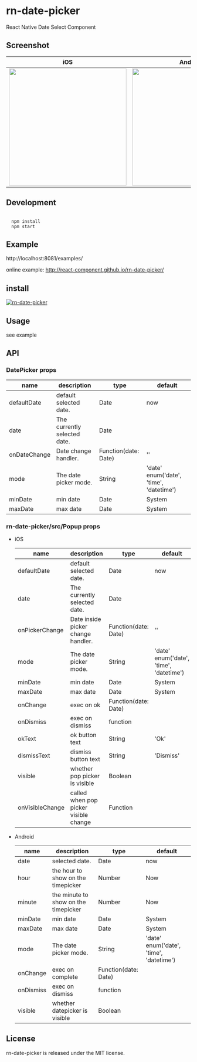 


# rn-date-picker

React Native Date Select Component

## Screenshot

| iOS | Android |
| --- | --- |
| <img src="https://cloud.githubusercontent.com/assets/50817/12666289/41c33d5e-c67a-11e5-9d32-c7a92c693b5d.png" width="320"/> | <img src="https://cloud.githubusercontent.com/assets/50817/14137835/4521d31e-f69c-11e5-8b14-53226f3b8416.png" width="320"/> |

## Development

```
 
  npm install
  npm start

```

## Example

http://localhost:8081/examples/

online example: http://react-component.github.io/rn-date-picker/

## install

 [![rn-date-picker](https://nodei.co/npm/rn-date-picker.png)](https://npmjs.org/package/rn-date-picker)
    

## Usage
see example

## API

### DatePicker props

| name     | description    | type     | default      |
|----------|----------------|----------|--------------|
|defaultDate | default selected date. | Date | now |
|date | The currently selected date. | Date |  |
|onDateChange | Date change handler. | Function(date: Date) | '' |
|mode | The date picker mode. | String | 'date' enum('date', 'time', 'datetime') |
|minDate | min date | Date | System |
|maxDate | max date | Date | System |

### rn-date-picker/src/Popup props

+ iOS

  | name     | description    | type     | default      |
  |----------|----------------|----------|--------------|
  |defaultDate | default selected date. | Date | now |
  |date | The currently selected date. | Date |  |
  |onPickerChange | Date inside picker change handler. | Function(date: Date) | '' |
  |mode | The date picker mode. | String | 'date' enum('date', 'time', 'datetime') |
  |minDate | min date | Date | System |
  |maxDate | max date | Date | System |
  |onChange | exec on ok | Function(date: Date) |  |
  |onDismiss | exec on dismiss | function |  |
  |okText | ok button text | String | 'Ok' |
  |dismissText | dismiss button text | String | 'Dismiss' |
  |visible | whether pop picker is visible | Boolean | |
  |onVisibleChange | called when pop picker visible change | Function | |
  
+ Android

  | name     | description    | type     | default      |
  |----------|----------------|----------|--------------|
  |date | selected date. | Date | now |
  |hour | the hour to show on the timepicker | Number | Now  |
  |minute | the minute to show  on the  timepicker | Number | Now  |
  |minDate | min date | Date | System |
  |maxDate | max date | Date | System |
  |mode | The date picker mode. | String | 'date' enum('date', 'time', 'datetime') |
  |onChange | exec on complete | Function(date: Date) |  |
  |onDismiss | exec on dismiss | function |  |
  |visible | whether datepicker is visible | Boolean | |

## License

rn-date-picker is released under the MIT license.
